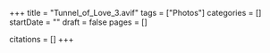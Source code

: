 +++
title = "Tunnel_of_Love_3.avif"
tags = ["Photos"]
categories = []
startDate = ""
draft = false
pages = []

citations = []
+++
